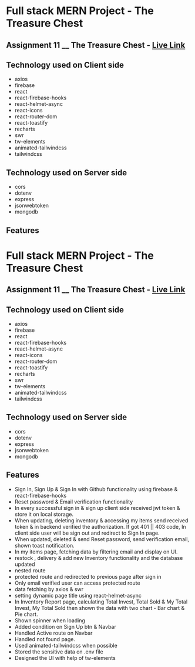 # Full stack MERN Project - The Treasure Chest

## Assignment 11 \_\_ The Treasure Chest - [Live Link](https://the-treasure-chest-14e40.web.app)

## Technology used on Client side

- axios
- firebase
- react
- react-firebase-hooks
- react-helmet-async
- react-icons
- react-router-dom
- react-toastify
- recharts
- swr
- tw-elements
- animated-tailwindcss
- tailwindcss

## Technology used on Server side

- cors
- dotenv
- express
- jsonwebtoken
- mongodb

## Features

# Full stack MERN Project - The Treasure Chest

## Assignment 11 \_\_ The Treasure Chest - [Live Link](https://the-treasure-chest-14e40.web.app)

## Technology used on Client side

- axios
- firebase
- react
- react-firebase-hooks
- react-helmet-async
- react-icons
- react-router-dom
- react-toastify
- recharts
- swr
- tw-elements
- animated-tailwindcss
- tailwindcss

## Technology used on Server side

- cors
- dotenv
- express
- jsonwebtoken
- mongodb

## Features

- Sign In, Sign Up & Sign In with Github functionality using firebase & react-firebase-hooks
- Reset password & Email verification functionality
- In every successful sign in & sign up client side received jwt token & store it on local storage.
- When updating, deleting inventory & accessing my items send received token & in backend verified the authorization. If got 401 || 403 code, In client side user will be sign out and redirect to Sign In page.
- When updated, deleted & send Reset password, send verification email, shown toast notification.
- In my items page, fetching data by filtering email and display on UI.
- restock , delivery & add new Inventory functionality and the database updated
- nested route
- protected route and redirected to previous page after sign in
- Only email verified user can access protected route
- data fetching by axios & swr
- setting dynamic page title using react-helmet-async
- In Inventory Report page, calculating Total Invest, Total Sold & My Total Invest, My Total Sold then shown the data with two chart - Bar chart & Pie chart.
- Shown spinner when loading
- Added condition on Sign Up btn & Navbar
- Handled Active route on Navbar
- Handled not found page.
- Used animated-tailwindcss when possible
- Stored the sensitive data on .env file
- Designed the UI with help of tw-elements
